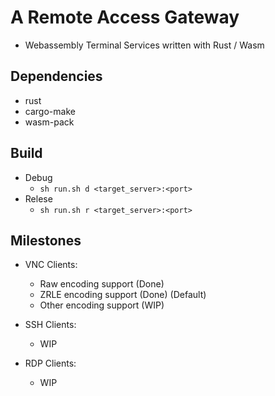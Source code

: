 # A Remote Access Gateway
* Webassembly Terminal Services written with Rust / Wasm

## Dependencies

* rust
* cargo-make
* wasm-pack

## Build

* Debug
    - `sh run.sh d <target_server>:<port>`
* Relese
    - `sh run.sh r <target_server>:<port>`

## Milestones

* VNC Clients:
    - Raw encoding support (Done)
    - ZRLE encoding support (Done) (Default)
    - Other encoding support (WIP)

* SSH Clients:
    - WIP

* RDP Clients:
    - WIP
